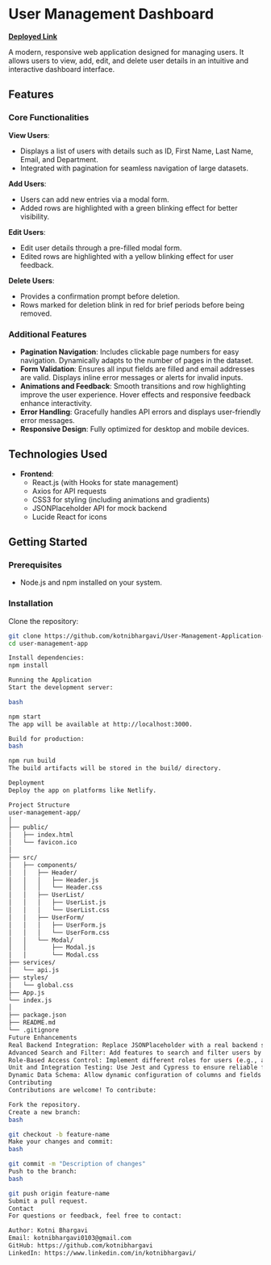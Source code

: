 # User Management Dashboard

[**Deployed Link**](https://usermanagementbhargavikotni.netlify.app)

A modern, responsive web application designed for managing users. It allows users to view, add, edit, and delete user details in an intuitive and interactive dashboard interface.

## Features

### Core Functionalities
**View Users**:
- Displays a list of users with details such as ID, First Name, Last Name, Email, and Department.
- Integrated with pagination for seamless navigation of large datasets.

**Add Users**:
- Users can add new entries via a modal form.
- Added rows are highlighted with a green blinking effect for better visibility.

**Edit Users**:
- Edit user details through a pre-filled modal form.
- Edited rows are highlighted with a yellow blinking effect for user feedback.

**Delete Users**:
- Provides a confirmation prompt before deletion.
- Rows marked for deletion blink in red for brief periods before being removed.

### Additional Features
- **Pagination Navigation**: Includes clickable page numbers for easy navigation. Dynamically adapts to the number of pages in the dataset.
- **Form Validation**: Ensures all input fields are filled and email addresses are valid. Displays inline error messages or alerts for invalid inputs.
- **Animations and Feedback**: Smooth transitions and row highlighting improve the user experience. Hover effects and responsive feedback enhance interactivity.
- **Error Handling**: Gracefully handles API errors and displays user-friendly error messages.
- **Responsive Design**: Fully optimized for desktop and mobile devices.

## Technologies Used
- **Frontend**:
  - React.js (with Hooks for state management)
  - Axios for API requests
  - CSS3 for styling (including animations and gradients)
  - JSONPlaceholder API for mock backend
  - Lucide React for icons

## Getting Started

### Prerequisites
- Node.js and npm installed on your system.

### Installation
Clone the repository:

```bash
git clone https://github.com/kotnibhargavi/User-Management-Application-AJACKUS.git
cd user-management-app

Install dependencies:
npm install

Running the Application
Start the development server:

bash

npm start
The app will be available at http://localhost:3000.

Build for production:
bash

npm run build
The build artifacts will be stored in the build/ directory.

Deployment
Deploy the app on platforms like Netlify.

Project Structure
user-management-app/
│
├── public/
│   ├── index.html
│   └── favicon.ico
│
├── src/
│   ├── components/
│   │   ├── Header/
│   │   │   ├── Header.js
│   │   │   └── Header.css
│   │   ├── UserList/
│   │   │   ├── UserList.js
│   │   │   └── UserList.css
│   │   ├── UserForm/
│   │   │   ├── UserForm.js
│   │   │   └── UserForm.css
│   │   └── Modal/
│   │       ├── Modal.js
│   │       └── Modal.css
├── services/
│   └── api.js
├── styles/
│   └── global.css
├── App.js
└── index.js
│
├── package.json
├── README.md
└── .gitignore
Future Enhancements
Real Backend Integration: Replace JSONPlaceholder with a real backend service for persistent data storage.
Advanced Search and Filter: Add features to search and filter users by various criteria (e.g., name, department).
Role-Based Access Control: Implement different roles for users (e.g., admin, editor).
Unit and Integration Testing: Use Jest and Cypress to ensure reliable functionality.
Dynamic Data Schema: Allow dynamic configuration of columns and fields based on a provided schema.
Contributing
Contributions are welcome! To contribute:

Fork the repository.
Create a new branch:
bash

git checkout -b feature-name
Make your changes and commit:
bash

git commit -m "Description of changes"
Push to the branch:
bash

git push origin feature-name
Submit a pull request.
Contact
For questions or feedback, feel free to contact:

Author: Kotni Bhargavi
Email: kotnibhargavi0103@gmail.com
GitHub: https://github.com/kotnibhargavi
LinkedIn: https://www.linkedin.com/in/kotnibhargavi/
